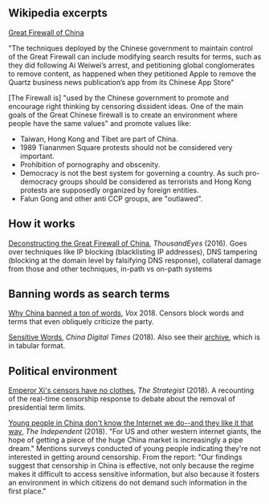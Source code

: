 ## Wikipedia excerpts

[Great Firewall of China](https://en.wikipedia.org/wiki/Great_Firewall)

"The techniques deployed by the Chinese government to maintain control of the Great Firewall can include modifying search results for terms, such as they did following Ai Weiwei’s arrest, and petitioning global conglomerates to remove content, as happened when they petitioned Apple to remove the Quartz business news publication’s app from its Chinese App Store"

[The Firewall is] "used by the Chinese government to promote and encourage right thinking by censoring dissident ideas. One of the main goals of the Great Chinese firewall is to create an environment where people have the same values" and promote values like:
 - Taiwan, Hong Kong and Tibet are part of China.
 - 1989 Tiananmen Square protests should not be considered very important.
 - Prohibition of pornography and obscenity.
 - Democracy is not the best system for governing a country. As such pro-democracy groups should be considered as terrorists and Hong Kong protests are supposedly organized by foreign entities.
 - Falun Gong and other anti CCP groups, are "outlawed".

## How it works

[Deconstructing the Great Firewall of China](https://blog.thousandeyes.com/deconstructing-great-firewall-china/), *ThousandEyes* (2016). Goes over techniques like IP blocking (blacklisting IP addresses), DNS tampering (blocking at the domain level by falsifying DNS response), collateral damage from those and other techniques, in-path vs on-path systems

## Banning words as search terms

[Why China banned a ton of words](https://www.vox.com/2018/2/27/17058074/china-banned-words-jinping), *Vox* 2018. Censors block words and terms that even obliquely criticize the party.

[Sensitive Words](https://chinadigitaltimes.net/2018/02/sensitive-words-emperor-xi-jinping-ascend-throne/), *China Digital Times* (2018). Also see their [archive](https://chinadigitaltimes.net/2013/06/grass-mud-horse-list/), which is in tabular format.

## Political environment

[Emperor Xi's censors have no clothes](https://www.aspistrategist.org.au/emperor-xis-censors-no-clothes/), *The Strategist* (2018). A recounting of the real-time censorship response to debate about the removal of presidential term limits. 

[Young people in China don't know the Internet we do--and they like it that way](https://www.independent.co.uk/life-style/gadgets-and-tech/features/china-internet-social-media-great-firewall-china-censorship-apps-a8510036.html), *The Independent* (2018). "For US and other western internet giants, the hope of getting a piece of the huge China market is increasingly a pipe dream." Mentions surveys conducted of young people indicating they're not interested in getting around censorship. From the report: "Our findings suggest that censorship in China is effective, not only because the regime makes it difficult to access sensitive information, but also because it fosters an environment in which citizens do not demand such information in the first place."
